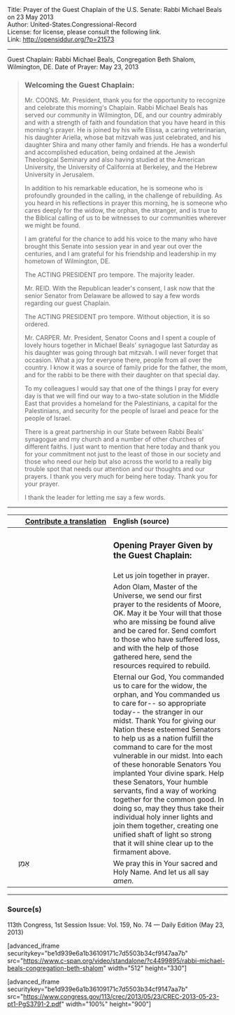 <html>
<head></head>
<body>
Title: Prayer of the Guest Chaplain of the U.S. Senate: Rabbi Michael Beals on 23 May 2013<br />
Author: United-States.Congressional-Record<br />
License: for license, please consult the following link.<br />
Link: <a href="http://opensiddur.org/?p=21573">http://opensiddur.org/?p=21573</a>
<p />
<hr />

Guest Chaplain: Rabbi Michael Beals, Congregation Beth Shalom, Wilmington, DE.
Date of Prayer: May 23, 2013

<blockquote>
<h3>Welcoming the Guest Chaplain:</h3>
Mr. COONS. Mr. President, thank you for the opportunity to recognize and celebrate this morning's Chaplain. Rabbi Michael Beals has served our community in Wilmington, DE, and our country admirably and with a strength of faith and foundation that you have heard in this morning's prayer. He is joined by his wife Elissa, a caring veterinarian, his daughter Ariella, whose bat mitzvah was just celebrated, and his daughter Shira and many other family and friends. He has a wonderful and accomplished education, being ordained at the Jewish Theological Seminary and also having studied at the American University, the University of California at Berkeley, and the Hebrew University in Jerusalem.

In addition to his remarkable education, he is someone who is profoundly grounded in the calling, in the challenge of rebuilding. As you heard in his reflections in prayer this morning, he is someone who cares deeply for the widow, the orphan, the stranger, and is true to the Biblical calling of us to be witnesses to our communities wherever we might be found.

I am grateful for the chance to add his voice to the many who have brought this Senate into session year in and year out over the centuries, and I am grateful for his friendship and leadership in my hometown of Wilmington, DE.
  
The ACTING PRESIDENT pro tempore. The majority leader.

Mr. REID. With the Republican leader's consent, I ask now that the senior Senator from Delaware be allowed to say a few words regarding our guest Chaplain.

The ACTING PRESIDENT pro tempore. Without objection, it is so ordered.

Mr. CARPER. Mr. President, Senator Coons and I spent a couple of lovely hours together in Michael Beals' synagogue last Saturday as his daughter was going through bat mitzvah. I will never forget that occasion. What a joy for everyone there, people from all over the country. I know it was a source of family pride for the father, the mom, and for the rabbi to be there with their daughter on that special day.

To my colleagues I would say that one of the things I pray for every day is that we will find our way to a two-state solution in the Middle East that provides a homeland for the Palestinians, a capital for the Palestinians, and security for the people of Israel and peace for the people of Israel.

There is a great partnership in our State between Rabbi Beals' synagogue and my church and a number of other churches of different faiths. I just want to mention that here today and thank you for your commitment not just to the least of those in our society and those who need our help but also across the world to a really big trouble spot that needs our attention and our thoughts and our prayers. I thank you very much for being here today. Thank you for your prayer.

I thank the leader for letting me say a few words.
</blockquote>

<hr />

<table style="margin-left: auto;margin-right: auto;" class="draggable">
<thead><tr><th id="x" style="text-align: right;"><a href="/contributing/upload/">Contribute a translation</a></th><th style="text-align: left;">English (source)</th></tr></thead>
<tbody>
<tr><td style="vertical-align:top;" width="46%">
<div class="liturgy"><span lang="he">

</span></div></td>
 
<td style="vertical-align:top;" width="53%">
<div class="english">
<h3>Opening Prayer Given by the Guest Chaplain:</h3>
</div></td></tr>


<tr><td style="vertical-align:top;" width="46%">
<div class="liturgy"><span lang="he">

</span></div></td>
 
<td style="vertical-align:top;" width="53%">
<div class="english">
Let us join together in prayer.
</div></td></tr>


<tr><td style="vertical-align:top;" width="46%">
<div class="liturgy"><span lang="he">

</span></div></td>
 
<td style="vertical-align:top;" width="53%">
<div class="english">
Adon Olam, Master of the Universe, 
we send our first prayer to the residents of Moore, OK. 
May it be Your will 
that those who are missing 
be found alive 
and be cared for. 
Send comfort to those who have suffered loss, 
and with the help of those gathered here, 
send the resources required to rebuild.
</div></td></tr>


<tr><td style="vertical-align:top;" width="46%">
<div class="liturgy"><span lang="he">

</span></div></td>
 
<td style="vertical-align:top;" width="53%">
<div class="english">
Eternal our God, 
You commanded us 
to care for the widow, 
the orphan, 
and You commanded us to care for--
so appropriate today--
the stranger in our midst. 
Thank You for giving our Nation 
these esteemed Senators 
to help us as a nation 
fulfill the command 
to care for the most vulnerable 
in our midst. 
Into each of these honorable Senators 
You implanted Your divine spark. 
Help these Senators, 
Your humble servants, 
find a way of working together 
for the common good. 
In doing so, 
may they thus take their individual holy inner lights 
and join them together, 
creating one unified shaft of light 
so strong 
that it will shine clear up 
to the firmament above.
</div></td></tr>


<tr><td style="vertical-align:top;" width="46%">
<div class="liturgy"><span lang="he">
&nbsp;
&nbsp;
אָמֵן׃
</span></div></td>
 
<td style="vertical-align:top;" width="53%">
<div class="english">
We pray this in Your sacred and Holy Name. 
And let us all say 
<em>amen.</em>
</div></td></tr>
</tbody></table>

<hr />

<h3>Source(s)</h3>

113th Congress, 1st Session
Issue: Vol. 159, No. 74 — Daily Edition (May 23, 2013)

[advanced_iframe securitykey="be1d939e6a1b36109171c7d5503b34cf9147aa7b" src="https://www.c-span.org/video/standalone/?c4499895/rabbi-michael-beals-congregation-beth-shalom" width="512" height="330"]

[advanced_iframe securitykey="be1d939e6a1b36109171c7d5503b34cf9147aa7b" src="https://www.congress.gov/113/crec/2013/05/23/CREC-2013-05-23-pt1-PgS3791-2.pdf" width="100%" height="900"]
</body>
</html>